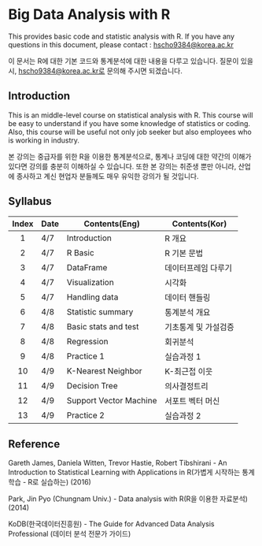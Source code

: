 # Big Data Analysis with R

This provides basic code and statistic analysis with R. If you have any questions in this document, please contact : hscho9384@korea.ac.kr

이 문서는 R에 대한 기본 코드와 통계분석에 대한 내용을 다루고 있습니다. 질문이 있을 시, hscho9384@korea.ac.kr로 문의해 주시면 되겠습니다.

## Introduction

This is an middle-level course on statistical analysis with R. This course will be easy to understand if you have some knowledge of statistics or coding. Also, this course will be useful not only job seeker but also employees who is working in industry.

본 강의는 중급자를 위한 R을 이용한 통계분석으로, 통계나 코딩에 대한 약간의 이해가 있다면 강의를 충분히 이해하실 수 있습니다. 또한 본 강의는 취준생 뿐만 아니라, 산업에 종사하고 계신 현업자 분들께도 매우 유익한 강의가 될 것입니다.


## Syllabus
|Index|Date|Contents(Eng)|Contents(Kor)|  
|:-----:|----|-------|-------|
|1| 4/7 | Introduction | R 개요 | 
|2| 4/7 | R Basic | R 기본 문법 |
|3| 4/7 | DataFrame | 데이터프레임 다루기 |
|4| 4/7 | Visualization | 시각화 |
|5| 4/7 | Handling data | 데이터 핸들링 |
|6| 4/8 | Statistic summary | 통계분석 개요 |
|7| 4/8 | Basic stats and test | 기초통계 및 가설검증 |
|8| 4/8 | Regression | 회귀분석 |
|9| 4/8 | Practice 1 | 실습과정 1 |
|10| 4/9 | K-Nearest Neighbor | K-최근접 이웃 |
|11| 4/9 | Decision Tree | 의사결정트리 |
|12| 4/9 | Support Vector Machine | 서포트 벡터 머신 |
|13| 4/9 | Practice 2 | 실습과정 2 |

## Reference
Gareth James, Daniela Witten, Trevor Hastie, Robert Tibshirani - An Introduction to Statistical Learning with Applications in R(가볍게 시작하는 통계학습 - R로 실습하는) (2016)

Park, Jin Pyo (Chungnam Univ.) - Data analysis with R(R을 이용한 자료분석) (2014)

KoDB(한국데이터진흥원) - The Guide for Advanced Data Analysis Professional (데이터 분석 전문가 가이드)
